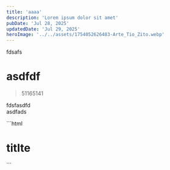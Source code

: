 ```yaml
---
title: 'aaaa'
description: 'Lorem ipsum dolor sit amet'
pubDate: 'Jul 28, 2025'
updatedDate: 'Jul 29, 2025'
heroImage: '../../assets/1754052626483-Arte_Tio_Zito.webp'
---
```


fdsafs

# asdfdf

> 51165141

fdsfasdfd  
asdfads

\`\`\`html

# titlte

\`\`\`